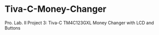 # Tiva-C-Money-Changer
Pro. Lab. II Project 3: Tiva-C TM4C123GXL Money Changer with LCD and Buttons
